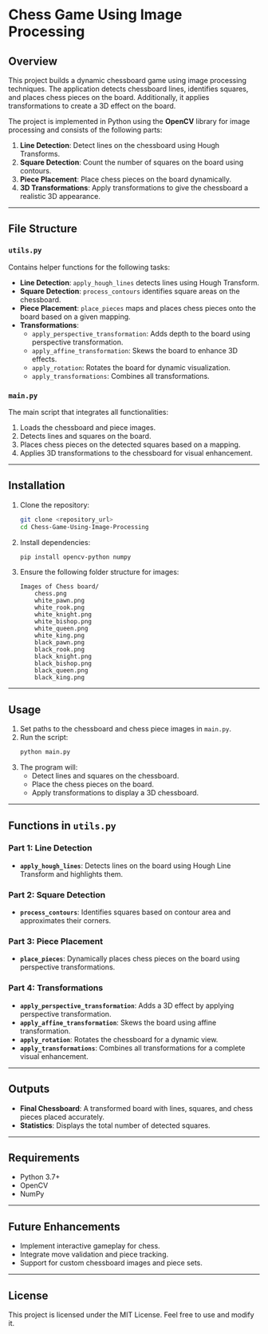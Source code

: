 
# Chess Game Using Image Processing

## Overview
This project builds a dynamic chessboard game using image processing techniques. The application detects chessboard lines, identifies squares, and places chess pieces on the board. Additionally, it applies transformations to create a 3D effect on the board.

The project is implemented in Python using the **OpenCV** library for image processing and consists of the following parts:
1. **Line Detection**: Detect lines on the chessboard using Hough Transforms.
2. **Square Detection**: Count the number of squares on the board using contours.
3. **Piece Placement**: Place chess pieces on the board dynamically.
4. **3D Transformations**: Apply transformations to give the chessboard a realistic 3D appearance.

---

## File Structure

### `utils.py`
Contains helper functions for the following tasks:
- **Line Detection**: `apply_hough_lines` detects lines using Hough Transform.
- **Square Detection**: `process_contours` identifies square areas on the chessboard.
- **Piece Placement**: `place_pieces` maps and places chess pieces onto the board based on a given mapping.
- **Transformations**:
  - `apply_perspective_transformation`: Adds depth to the board using perspective transformation.
  - `apply_affine_transformation`: Skews the board to enhance 3D effects.
  - `apply_rotation`: Rotates the board for dynamic visualization.
  - `apply_transformations`: Combines all transformations.

### `main.py`
The main script that integrates all functionalities:
1. Loads the chessboard and piece images.
2. Detects lines and squares on the board.
3. Places chess pieces on the detected squares based on a mapping.
4. Applies 3D transformations to the chessboard for visual enhancement.

---

## Installation

1. Clone the repository:
   ```bash
   git clone <repository_url>
   cd Chess-Game-Using-Image-Processing
   ```
2. Install dependencies:
   ```bash
   pip install opencv-python numpy
   ```
3. Ensure the following folder structure for images:
   ```
   Images of Chess board/
       chess.png
       white_pawn.png
       white_rook.png
       white_knight.png
       white_bishop.png
       white_queen.png
       white_king.png
       black_pawn.png
       black_rook.png
       black_knight.png
       black_bishop.png
       black_queen.png
       black_king.png
   ```

---

## Usage

1. Set paths to the chessboard and chess piece images in `main.py`.
2. Run the script:
   ```bash
   python main.py
   ```
3. The program will:
   - Detect lines and squares on the chessboard.
   - Place the chess pieces on the board.
   - Apply transformations to display a 3D chessboard.

---

## Functions in `utils.py`

### Part 1: Line Detection
- **`apply_hough_lines`**:
  Detects lines on the board using Hough Line Transform and highlights them.

### Part 2: Square Detection
- **`process_contours`**:
  Identifies squares based on contour area and approximates their corners.

### Part 3: Piece Placement
- **`place_pieces`**:
  Dynamically places chess pieces on the board using perspective transformations.

### Part 4: Transformations
- **`apply_perspective_transformation`**:
  Adds a 3D effect by applying perspective transformation.
- **`apply_affine_transformation`**:
  Skews the board using affine transformation.
- **`apply_rotation`**:
  Rotates the chessboard for a dynamic view.
- **`apply_transformations`**:
  Combines all transformations for a complete visual enhancement.

---

## Outputs

- **Final Chessboard**: A transformed board with lines, squares, and chess pieces placed accurately.
- **Statistics**: Displays the total number of detected squares.

---

## Requirements

- Python 3.7+
- OpenCV
- NumPy

---

## Future Enhancements

- Implement interactive gameplay for chess.
- Integrate move validation and piece tracking.
- Support for custom chessboard images and piece sets.

---

## License

This project is licensed under the MIT License. Feel free to use and modify it.
